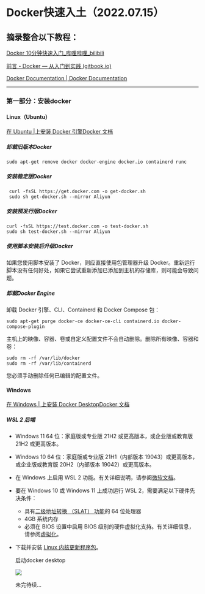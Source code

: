 # Docker快速入土（2022.07.15） 

## 摘录整合以下教程：

[Docker 10分钟快速入门_哔哩哔哩_bilibili](https://www.bilibili.com/video/BV1s54y1n7Ev)

[前言 - Docker — 从入门到实践 (gitbook.io)](https://yeasy.gitbook.io/docker_practice/)

[Docker Documentation | Docker Documentation](https://docs.docker.com/)

---

### 第一部分：安装docker

#### Linux（Ubuntu）

[在 Ubuntu |上安装 Docker 引擎Docker 文档](https://docs.docker.com/engine/install/ubuntu/)

##### 卸载旧版本Docker

```
sudo apt-get remove docker docker-engine docker.io containerd runc
```

##### 安装稳定版Docker

```
 curl -fsSL https://get.docker.com -o get-docker.sh
 sudo sh get-docker.sh --mirror Aliyun
```

##### 安装预发行版Docker

```
curl -fsSL https://test.docker.com -o test-docker.sh
sudo sh test-docker.sh --mirror Aliyun
```

##### 使用脚本安装后升级Docker

如果您使用脚本安装了 Docker，则应直接使用包管理器升级 Docker。重新运行脚本没有任何好处，如果它尝试重新添加已添加到主机的存储库，则可能会导致问题。

##### 卸载Docker Engine

卸载 Docker 引擎、CLI、Containerd 和 Docker Compose 包：

```
sudo apt-get purge docker-ce docker-ce-cli containerd.io docker-compose-plugin
```

主机上的映像、容器、卷或自定义配置文件不会自动删除。删除所有映像、容器和卷：

```
sudo rm -rf /var/lib/docker
sudo rm -rf /var/lib/containerd
```

您必须手动删除任何已编辑的配置文件。

#### Windows

[在 Windows | 上安装 Docker DesktopDocker 文档](https://docs.docker.com/desktop/install/windows-install/)

##### WSL 2 后端

- Windows 11 64 位：家庭版或专业版 21H2 或更高版本，或企业版或教育版 21H2 或更高版本。

- Windows 10 64 位：家庭版或专业版 21H1（内部版本 19043）或更高版本，或企业版或教育版 20H2（内部版本 19042）或更高版本。

- 在 Windows 上启用 WSL 2 功能。有关详细说明，请参阅[微软文档](https://docs.microsoft.com/en-us/windows/wsl/install-win10)。

- 要在 Windows 10 或 Windows 11 上成功运行 WSL 2，需要满足以下硬件先决条件：

  - 具有[二级地址转换 （SLAT） 功能](https://en.wikipedia.org/wiki/Second_Level_Address_Translation)的 64 位处理器
  - 4GB 系统内存
  - 必须在 BIOS 设置中启用 BIOS 级别的硬件虚拟化支持。有关详细信息，请参阅[虚拟化](https://docs.docker.com/desktop/windows/troubleshoot/#virtualization-must-be-enabled)。

- 下载并安装 [Linux 内核更新程序包](https://docs.microsoft.com/windows/wsl/wsl2-kernel)。

  

  启动docker desktop

  ![](http://192.168.192.12:9080/i/2022/07/15/62d0fee747bbe.png)

  


  未完待续...